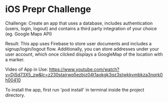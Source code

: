 # iOS Prepr Challenge
Challenge: Create an app that uses a database, includes authentication (users, login, logout) and contains a third party integration of your choice (eg. Google Maps API)

Result: This app uses Firebase to store user documents and includes a signup/login/logout flow. Additionally, you can store addresses under your user account, which once cilcked displays a GoogleMap of the location with a marker. 

Video of App in Use: https://www.youtube.com/watch?v=DjSd73X5_zw&lc=z230stairwq5ezbjz04t1aokgk3qz3stwkkvmbkza3nqrk0h00410

To install the app, first run 'pod install' in terminal inside the project directory.
